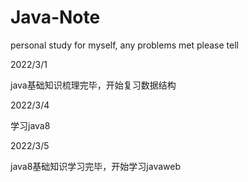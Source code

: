 # Java-Note
personal study for myself, any problems met please tell

2022/3/1

java基础知识梳理完毕，开始复习数据结构

2022/3/4

学习java8

2022/3/5

java8基础知识学习完毕，开始学习javaweb
